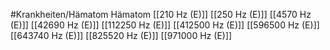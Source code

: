 #Krankheiten/Hämatom
Hämatom
[[210 Hz (E)]]
[[250 Hz (E)]]
[[4570 Hz (E)]]
[[42690 Hz (E)]]
[[112250 Hz (E)]]
[[412500 Hz (E)]]
[[596500 Hz (E)]]
[[643740 Hz (E)]]
[[825520 Hz (E)]]
[[971000 Hz (E)]]